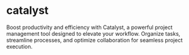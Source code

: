 # catalyst
Boost productivity and efficiency with Catalyst, a powerful project management tool designed to elevate your workflow. Organize tasks, streamline processes, and optimize collaboration for seamless project execution.

